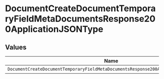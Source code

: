 # DocumentCreateDocumentTemporaryFieldMetaDocumentsResponse200ApplicationJSONType


## Values

| Name                                                                                  | Value                                                                                 |
| ------------------------------------------------------------------------------------- | ------------------------------------------------------------------------------------- |
| `DocumentCreateDocumentTemporaryFieldMetaDocumentsResponse200ApplicationJSONTypeText` | text                                                                                  |